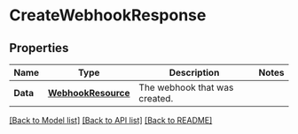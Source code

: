 # CreateWebhookResponse

## Properties

Name | Type | Description | Notes
------------ | ------------- | ------------- | -------------
**Data** | [**WebhookResource**](WebhookResource.md) | The webhook that was created.  | 

[[Back to Model list]](../README.md#documentation-for-models) [[Back to API list]](../README.md#documentation-for-api-endpoints) [[Back to README]](../README.md)


